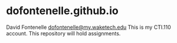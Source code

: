 # dofontenelle.github.io
David Fontenelle dofontenelle@my.waketech.edu
This is my CTI.110 account.
This repository will hold assignments.
